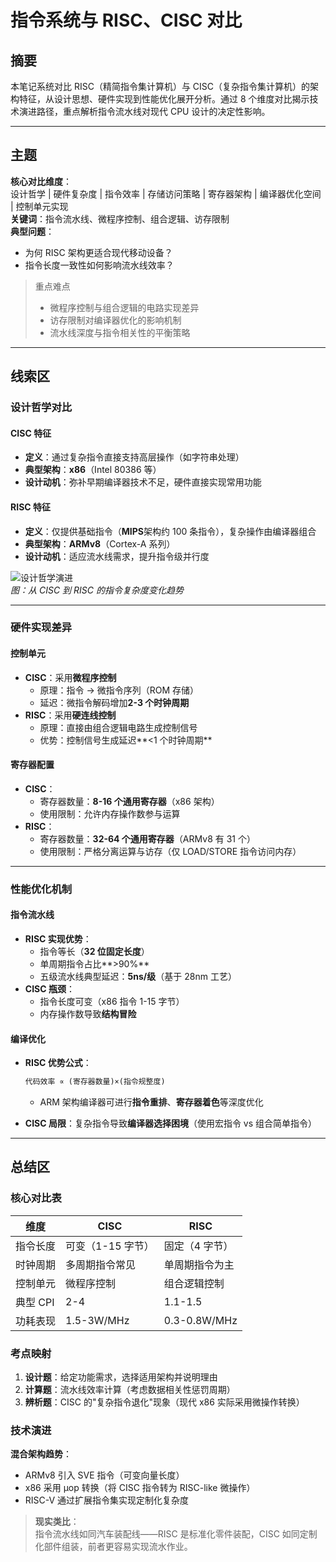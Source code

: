 # 指令系统与 RISC、CISC 对比

## 摘要

本笔记系统对比 RISC（精简指令集计算机）与 CISC（复杂指令集计算机）的架构特征，从设计思想、硬件实现到性能优化展开分析。通过 8 个维度对比揭示技术演进路径，重点解析指令流水线对现代 CPU 设计的决定性影响。

---

## 主题

**核心对比维度**：  
设计哲学 | 硬件复杂度 | 指令效率 | 存储访问策略 | 寄存器架构 | 编译器优化空间 | 控制单元实现  
**关键词**：指令流水线、微程序控制、组合逻辑、访存限制  
**典型问题**：

- 为何 RISC 架构更适合现代移动设备？
- 指令长度一致性如何影响流水线效率？

> 重点难点
>
> - 微程序控制与组合逻辑的电路实现差异
> - 访存限制对编译器优化的影响机制
> - 流水线深度与指令相关性的平衡策略

---

## 线索区

### 设计哲学对比

#### CISC 特征

- **定义**：通过复杂指令直接支持高层操作（如字符串处理）
- **典型架构**：**x86**（Intel 80386 等）
- **设计动机**：弥补早期编译器技术不足，硬件直接实现常用功能

#### RISC 特征

- **定义**：仅提供基础指令（**MIPS**架构约 100 条指令），复杂操作由编译器组合
- **典型架构**：**ARMv8**（Cortex-A 系列）
- **设计动机**：适应流水线需求，提升指令级并行度

![设计哲学演进](https://via.placeholder.com/400x200?text=CISC→RISC+架构演进)  
_图：从 CISC 到 RISC 的指令复杂度变化趋势_

---

### 硬件实现差异

#### 控制单元

- **CISC**：采用**微程序控制**
  - 原理：指令 → 微指令序列（ROM 存储）
  - 延迟：微指令解码增加**2-3 个时钟周期**
- **RISC**：采用**硬连线控制**
  - 原理：直接由组合逻辑电路生成控制信号
  - 优势：控制信号生成延迟**<1 个时钟周期**

#### 寄存器配置

- **CISC**：
  - 寄存器数量：**8-16 个通用寄存器**（x86 架构）
  - 使用限制：允许内存操作数参与运算
- **RISC**：
  - 寄存器数量：**32-64 个通用寄存器**（ARMv8 有 31 个）
  - 使用限制：严格分离运算与访存（仅 LOAD/STORE 指令访问内存）

---

### 性能优化机制

#### 指令流水线

- **RISC 实现优势**：
  - 指令等长（**32 位固定长度**）
  - 单周期指令占比**>90%**
  - 五级流水线典型延迟：**5ns/级**（基于 28nm 工艺）
- **CISC 瓶颈**：
  - 指令长度可变（x86 指令 1-15 字节）
  - 内存操作数导致**结构冒险**

#### 编译优化

- **RISC 优势公式**：

  ```txt
  代码效率 ∝ (寄存器数量)×(指令规整度)
  ```

  - ARM 架构编译器可进行**指令重排**、**寄存器着色**等深度优化
- **CISC 局限**：复杂指令导致**编译器选择困境**（使用宏指令 vs 组合简单指令）

---

## 总结区

### 核心对比表

| 维度     | CISC              | RISC           |
| -------- | ----------------- | -------------- |
| 指令长度 | 可变（1-15 字节） | 固定（4 字节） |
| 时钟周期 | 多周期指令常见    | 单周期指令为主 |
| 控制单元 | 微程序控制        | 组合逻辑控制   |
| 典型 CPI | 2-4               | 1.1-1.5        |
| 功耗表现 | 1.5-3W/MHz        | 0.3-0.8W/MHz   |

### 考点映射

1. **设计题**：给定功能需求，选择适用架构并说明理由
2. **计算题**：流水线效率计算（考虑数据相关性惩罚周期）
3. **辨析题**：CISC 的"复杂指令退化"现象（现代 x86 实际采用微操作转换）

### 技术演进

**混合架构趋势**：

- ARMv8 引入 SVE 指令（可变向量长度）
- x86 采用 μop 转换（将 CISC 指令转为 RISC-like 微操作）
- RISC-V 通过扩展指令集实现定制化复杂度

> **现实类比**：  
> 指令流水线如同汽车装配线——RISC 是标准化零件装配，CISC 如同定制化部件组装，前者更容易实现流水作业。
